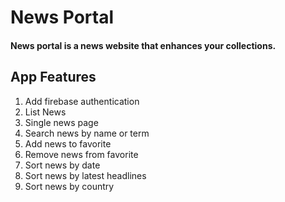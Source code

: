 # News Portal

#### News portal is a news website that enhances your collections.

## App Features

1. Add firebase authentication
2. List News
3. Single news page
4. Search news by name or term
5. Add news to favorite
6. Remove news from favorite
7. Sort news by date
8. Sort news by latest headlines
9. Sort news by country
